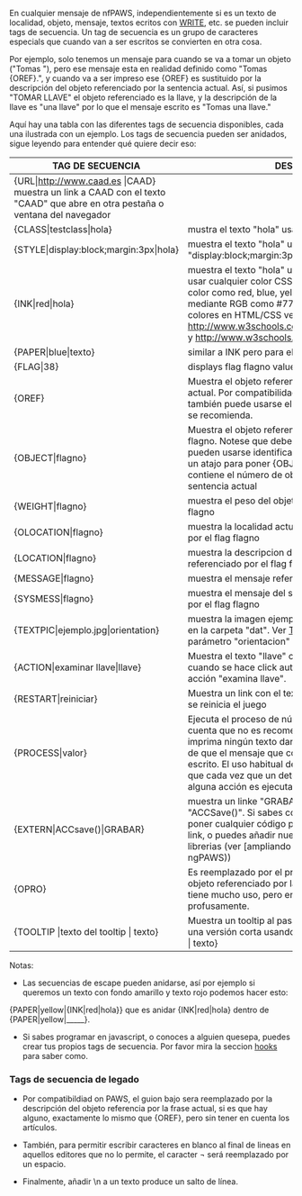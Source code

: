 En cualquier mensaje de nfPAWS, independientemente si es un texto de localidad, objeto, mensaje, textos ecritos con [WRITE](WRITE_ES), etc. se pueden incluir tags de secuencia. Un tag de secuencia es un grupo de caracteres especials que cuando van a ser escritos se convierten en otra cosa.

Por ejemplo, solo tenemos un mensaje para cuando se va a tomar un objeto ("Tomas "), pero ese mensaje esta en realidad definido como "Tomas {OREF}.", y cuando va a ser impreso ese {OREF} es sustituido por la descripción del objeto referenciado por la sentencia actual. Así, si pusimos "TOMAR LLAVE" el objeto referenciado es la llave, y la descripción de la llave es "una llave" por lo que el mensaje escrito es "Tomas una llave."

Aquí hay una tabla con las diferentes tags de secuencia disponibles, cada una ilustrada con un ejemplo. Los tags de secuencia pueden ser anidados, sigue leyendo para entender qué quiere decir eso:

| TAG DE SECUENCIA        | DESCRIPCION           |
| ------------- |-------------|
|{URL&#124;http://www.caad.es &#124;CAAD} muestra un link a CAAD con el texto "CAAD" que abre en otra pestaña o ventana del navegador|
| {CLASS&#124;testclass&#124;hola} | mustra el texto "hola" usando la clase css "testclass" |
| {STYLE&#124;display:block;margin:3px&#124;hola}| muestra el texto "hola" usando CSS inline "display:block;margin:3px"|
| {INK&#124;red&#124;hola} | muestra el texto "hola" usando el color rojo. Puedes usar cualquier color CSS (tnto usando nombres de color como red, blue, yellow o usando un color descrito mediante RGB como #77AA89). Para dealles sobre los colores en HTML/CSS ver: http://www.w3schools.com/cssref/css_colornames.asp y http://www.w3schools.com/cssref/css_colors.asp|
| {PAPER&#124;blue&#124;texto} | similar a INK pero para el color de fondo|
| {FLAG&#124;38} | displays flag flagno value .|
| {OREF} | Muestra el objeto referenciado por la orden del jugador actual. Por compatibilidad hacia atras con PAWS también puede usarse el caracter subrayado '_' pero no se recomienda.|
| {OBJECT&#124;flagno} | Muestra el objeto referenciado por el contenido del flag flagno. Notese que debe expresarse por el número (no pueden usarse identificadores [txtpaws](txtpaws_es)). {OREF} is es un atajo para poner {OBJECT&#124;51} , dado que el flag 51 contiene el número de objeto referenciado por la sentencia actual|
| {WEIGHT&#124;flagno} | muestra el peso del objeto referenciado por el flag flagno|
| {OLOCATION&#124;flagno} | muestra la localidad actual del del objeto referenciado por el flag flagno|
| {LOCATION&#124;flagno} | muestra la descripcion de la localidad actual del objeto referenciado por el flag flagno|
| {MESSAGE&#124;flagno} | muestra el mensaje referenciado por el flag flagno|
| {SYSMESS&#124;flagno} | muestra el mensaje del sistema del objeto referenciado por el flag flagno|
| {TEXTPIC&#124;ejemplo.jpg&#124;orientation} | muestra la imagen ejemplo.jpg. La imagen debe estar en la carpeta "dat". Ver [TEXTPIC](TEXTPIC_ES) para entender el parámetro "orientacion"|
| {ACTION&#124;examinar llave&#124;llave} | Muestra el texto "llave" con un link que hace que cuando se hace click automáticamente se ejecute la acción "examina llave".|
| {RESTART&#124;reiniciar} | Muestra un link con el texto "reiniciar" que al pulsarlo se reinicia el juego|
| {PROCESS&#124;valor} | Ejecuta el proceso de número "valor". Tengase en cuenta que no es recomendable que el proceso imprima ningún texto dardo que será mostrado antes de que el mensaje que contenía el tag de secuencia es escrito. El uso habitual de esta acción es asegurarse de que cada vez que un determinado mensaje es escrito alguna acción es ejecutada también.|
| {EXTERN&#124;ACCsave()&#124;GRABAR} | muestra un linke "GRABAR" que lanza el javascript "ACCSave()". Si sabes como funciona javscript puedes poner cualquier código para ser ejecutado al lanzar el link, o puedes añadir nuevas funcionalidades usando librerias (ver [ampliando ngPAWS](ampliando ngPAWS))|
| {OPRO}| Es reemplazado por el pronombre correspondiente al objeto referenciado por la frase actual. En españolo no tiene mucho uso, pero en inglés es usado profusamente.
| {TOOLTIP &#124;texto del tooltip &#124; texto} | Muestra un tooltip al pasar el ratón sobre el texto. hay una versión corta usando solo TT {TT &#124; texto del tooltip &#124; texto}


Notas:

* Las secuencias de escape pueden anidarse, así por ejemplo si queremos un texto con fondo amarillo y texto rojo podemos hacer esto:

{PAPER|yellow|{INK|red|hola}} que es anidar {INK|red|hola} dentro de {PAPER|yellow|_____}.

* Si sabes programar en javascript, o conoces a alguien quesepa, puedes crear tus propios tags de secuencia. Por favor mira la seccion [hooks](hooks_es) para saber como.

### Tags de secuencia de legado

* Por compatibildiad on PAWS, el guion bajo sera reemplazado por la descripción del objeto referencia por la frase actual, si es que hay alguno, exactamente lo mismo que {OREF}, pero sin tener en cuenta los artículos.

* También, para permitir escribir caracteres en blanco al final de lineas en aquellos editores que no lo permite, el caracter ¬ será reemplazado por un espacio.

* Finalmente, añadir \n a un texto produce un salto de línea.